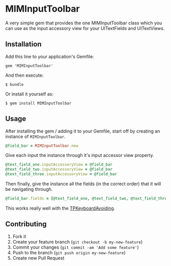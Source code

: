 # MIMInputToolbar

A very simple gem that provides the one MIMInputToolbar class which you can use as the input accessory view for your UITextFields and UITextViews.

## Installation

Add this line to your application's Gemfile:

    gem 'MIMInputToolbar'

And then execute:

    $ bundle

Or install it yourself as:

    $ gem install MIMInputToolbar

## Usage

After installing the gem / adding it to your Gemfile, start off by creating an instance of `MIMInputToolbar`.

```ruby
@field_bar = MIMInputToolbar.new
```

Give each input the instance through it's input accessor view property.

```ruby
@text_field_one.inputAccessoryView = @field_bar
@text_field_two.inputAccessoryView = @field_bar
@text_field_three.inputAccessoryView = @field_bar
```

Then finally, give the instance all the fields (in the correct order) that it will be navigating through.

```ruby
@field_bar.fields = [@text_field_one, @text_field_two, @text_field_three]
```

This works really well with the [TPKeyboardAvoiding](https://github.com/michaeltyson/TPKeyboardAvoiding).

## Contributing

1. Fork it
2. Create your feature branch (`git checkout -b my-new-feature`)
3. Commit your changes (`git commit -am 'Add some feature'`)
4. Push to the branch (`git push origin my-new-feature`)
5. Create new Pull Request
